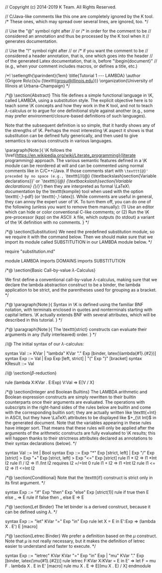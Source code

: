 // Copyright (c) 2014-2019 K Team. All Rights Reserved.

// C/Java-like comments like this one are completely ignored by the K tool.
/* These ones, which may spread over
several lines, are ignored, too.  */

// Use the "@" symbol right after // or /* in order for the comment to be
// considered an annotation and thus be processed by the K tool when it
// generates documentation.

// Use the "!" symbol right after // or /* if you want the comment to be
// considered a header annotation, that is, one which goes into the header
// of the generated Latex documentation, that is, before "\begin{document}"
// (e.g., when your comment includes macros, or defines a title, etc.)

/*!
\setlength{\parindent}{1em}
\title{Tutorial 1 --- LAMBDA}
\author {Grigore Ro\c{s}u (\texttt{grosu@illinois.edu})}
\organization{University of Illinois at Urbana-Champaign}
*/

/*@ \section{Abstract}
This file defines a simple functional language in \K, called LAMBDA,
using a substitution style.  The explicit objective here is to teach some
\K concepts and how they work in the K tool, and not to teach
$\lambda$-calculus or to argue for one definitional style against another
(e.g., some may prefer environment/closure-based definitions of such
languages).

Note that the subsequent definition is so simple, that it hardly shows any
of the strengths of \K.  Perhaps the most interesting \K aspect it shows is
that substitution can be defined fully generically, and then used to give
semantics to various constructs in various languages.

\paragraph{Note:}{
\K follows the
\href{https://en.wikipedia.org/wiki/Literate_programming}{literate
programming} approach.  The various semantic features defined in a \K
module can be reordered at will and can be commented using normal
comments like in C/C++/Java.  If those comments start with
`\texttt{@}' preceded by no space (e.g.,
`\texttt{//{@} {\textbackslash}section\{Variable declarations\}}'
or
`\texttt{/*{@} {\textbackslash}section\{Variable declarations\} {*}/}')
then they are interpreted as formal \LaTeX\ documentation by the
\texttt{kompile} tool when used with the option \texttt{-\,\!-pdf}
(or \texttt{-\,\!-latex}).
While comments are useful in general, they can annoy the expert user
of \K.  To turn them off, you can do one of the following (unless you
want to remove them manually): (1) Use an editor which can hide or
color conventional C-like comments; or (2) Run the \K pre-processor
(kpp) on the ASCII .k file, which outputs (to stdout) a variant of the
\K definition with no comments.
}
*/

/*@ \section{Substitution}
We need the predefined substitution module, so we require it with the command
below.  Then we should make sure that we import its module called SUBSTITUTION
in our LAMBDA module below. */

require "substitution.md"

module LAMBDA
  imports DOMAINS
  imports SUBSTITUTION

/*@ \section{Basic Call-by-value $\lambda$-Calculus}

We first define a conventional call-by-value $\lambda$-calculus, making sure
that we declare the lambda abstraction construct to be a binder, the
lambda application to be strict, and the parentheses used for grouping as
a bracket. */

/*@ \paragraph{Note:}{
Syntax in \K is defined using the familiar BNF notation, with
terminals enclosed in quotes and nonterminals starting with capital
letters.  \K actually extends BNF with several attributes, which will be
described in this tutorial.
} */

/*@ \paragraph{Note:}{
The \texttt{strict} constructs can evaluate their arguments in any (fully
interleaved) order.
} */

//@ The initial syntax of our $\lambda$-calculus:

  syntax Val ::= KVar
               | "lambda" KVar "." Exp  [binder, latex(\lambda{#1}.{#2})]
  syntax Exp ::= Val
               | Exp Exp              [left, strict]
               | "(" Exp ")"          [bracket]
  syntax KResult ::= Val

//@ \section{$\beta$-reduction}

  rule (lambda X:KVar . E:Exp) V:Val => E[V / X]

/*@ \section{Integer and Boolean Builtins}
The LAMBDA arithmetic and Boolean expression constructs are simply rewritten
to their builtin counterparts once their arguments are evaluated.
The operations with subscripts in the right-hand sides of the rules below are
builtin and come with the corresponding builtin sort; they are actually
written like \texttt{+Int} in ASCII, but they have \LaTeX\ attributes to be
displayed like $+_{\it Int}$ in the generated document.  Note that the
variables appearing in these rules have integer sort.  That means that these
rules will only be applied after the arguments of the arithmetic constructs
are fully evaluated to \K results; this will happen thanks to their strictness
attributes declared as annotations to their syntax declarations (below).  */

  syntax Val ::= Int | Bool
  syntax Exp ::= Exp "*" Exp          [strict, left]
               | Exp "/" Exp          [strict]
               > Exp "+" Exp          [strict, left]
               > Exp "<=" Exp         [strict]
  rule I1 * I2 => I1 *Int I2
  rule I1 / I2 => I1 /Int I2  requires I2 =/=Int 0
  rule I1 + I2 => I1 +Int I2
  rule I1 <= I2 => I1 <=Int I2

/*@ \section{Conditional}
Note that the \texttt{if} construct is strict only in its first argument. */

  syntax Exp ::= "if" Exp "then" Exp "else" Exp    [strict(1)]
  rule if true  then E else _ => E
  rule if false then _ else E => E

/*@ \section{Let Binder}
The let binder is a derived construct, because it can be defined using
$\lambda$. */

  syntax Exp ::= "let" KVar "=" Exp "in" Exp
  rule let X = E in E':Exp => (lambda X . E') E                         [macro]

/*@ \section{Letrec Binder}
We prefer a definition based on the $\mu$ construct.  Note that $\mu$ is not
really necessary, but it makes the definition of letrec easier to understand
and faster to execute. */

  syntax Exp ::= "letrec" KVar KVar "=" Exp "in" Exp
               | "mu" KVar "." Exp                  [binder, latex(\mu{#1}.{#2})]
  rule letrec F:KVar X:KVar = E in E' => let F = mu F . lambda X . E in E' [macro]
  rule mu X . E => E[(mu X . E) / X]
endmodule
